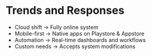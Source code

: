 # Trends and Responses

- Cloud shift → Fully online system
- Mobile-first → Native apps on Playstore & Appstore
- Automation → Real-time dashboards and workflows
- Custom needs → Accepts system modifications